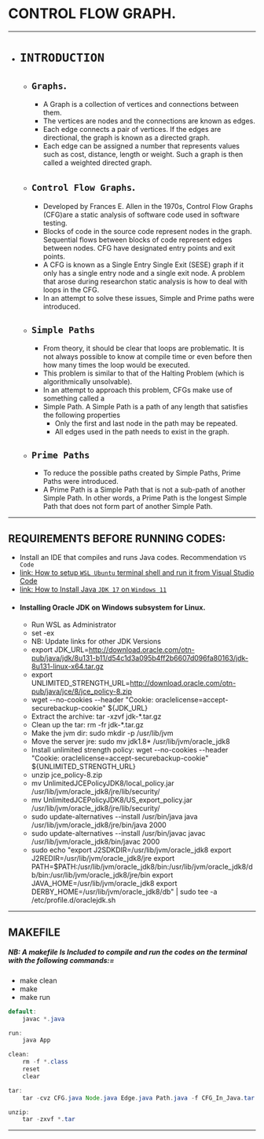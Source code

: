 # CONTROL FLOW GRAPH.
---
- # `INTRODUCTION`
	- ## `Graphs`.
		- A Graph is a collection of vertices and connections between them.
		- The vertices are nodes and the connections are known as edges.
		- Each edge connects a pair of vertices. If the edges are directional, the graph is known as a directed graph.
		- Each edge can be assigned a number that represents values such as cost, distance, length or weight. Such a graph is then called a weighted directed graph.
	- ## `Control Flow Graphs`.
		- Developed by Frances E. Allen in the 1970s, Control Flow Graphs (CFG)are a static analysis of software code used in software testing.
		- Blocks of code in the source code represent nodes in the graph. Sequential flows between blocks of code represent edges between nodes. CFG have designated entry points and exit points.
		- A CFG is known as a Single Entry Single Exit (SESE) graph if it only has a single entry node and a single exit node. A problem that arose during researchon static analysis is how to deal with loops in the CFG.
		- In an attempt to solve these issues, Simple and Prime paths were introduced.
	- ## `Simple Paths`
		- From theory, it should be clear that loops are problematic. It is not always possible to know at compile time or even before then how many times the loop would be executed.
		- This problem is similar to that of the Halting Problem (which is algorithmically unsolvable).
		- In an attempt to approach this problem, CFGs make use of something called a
		- Simple Path. A Simple Path is a path of any length that satisfies the following properties
			- Only the first and last node in the path may be repeated.
			- All edges used in the path needs to exist in the graph.
	- ## `Prime Paths`
		- To reduce the possible paths created by Simple Paths, Prime Paths were introduced.
		- A Prime Path is a Simple Path that is not a sub-path of another Simple Path. In other words, a Prime Path is the longest Simple Path that does not form part of another Simple Path.
---
## REQUIREMENTS BEFORE RUNNING CODES:
- Install an IDE that compiles and runs Java codes. Recommendation `VS Code`
- [link: How to setup `WSL Ubuntu` terminal shell and run it from Visual Studio Code](https://www.youtube.com/watch?v=fp45HpZuhS8&t=112s)
- [link: How to Install Java `JDK 17` on `Windows 11`](https://www.youtube.com/watch?v=ykAhL1IoQUM&t=136s)
- #### Installing Oracle JDK on Windows subsystem for Linux.
	- Run WSL as Administrator
	- set -ex
	- NB: Update links for other JDK Versions
	- export JDK_URL=http://download.oracle.com/otn-pub/java/jdk/8u131-b11/d54c1d3a095b4ff2b6607d096fa80163/jdk-8u131-linux-x64.tar.gz
	- export UNLIMITED_STRENGTH_URL=http://download.oracle.com/otn-pub/java/jce/8/jce_policy-8.zip
	- wget --no-cookies --header "Cookie: oraclelicense=accept-securebackup-cookie" ${JDK_URL}
	- Extract the archive: tar -xzvf jdk-*.tar.gz
	- Clean up the tar: rm -fr jdk-*.tar.gz
	- Make the jvm dir: sudo mkdir -p /usr/lib/jvm
	- Move the server jre: sudo mv jdk1.8* /usr/lib/jvm/oracle_jdk8
	- Install unlimited strength policy: wget --no-cookies --header "Cookie: oraclelicense=accept-securebackup-cookie" ${UNLIMITED_STRENGTH_URL}
	- unzip jce_policy-8.zip
	- mv UnlimitedJCEPolicyJDK8/local_policy.jar /usr/lib/jvm/oracle_jdk8/jre/lib/security/
	- mv UnlimitedJCEPolicyJDK8/US_export_policy.jar /usr/lib/jvm/oracle_jdk8/jre/lib/security/
	- sudo update-alternatives --install /usr/bin/java java /usr/lib/jvm/oracle_jdk8/jre/bin/java 2000
	- sudo update-alternatives --install /usr/bin/javac javac /usr/lib/jvm/oracle_jdk8/bin/javac 2000
	- sudo echo "export J2SDKDIR=/usr/lib/jvm/oracle_jdk8 export J2REDIR=/usr/lib/jvm/oracle_jdk8/jre export PATH=$PATH:/usr/lib/jvm/oracle_jdk8/bin:/usr/lib/jvm/oracle_jdk8/db/bin:/usr/lib/jvm/oracle_jdk8/jre/bin export JAVA_HOME=/usr/lib/jvm/oracle_jdk8 export DERBY_HOME=/usr/lib/jvm/oracle_jdk8/db" | sudo tee -a /etc/profile.d/oraclejdk.sh
---

 ## MAKEFILE
 ##### NB: A makefile Is Included to compile and run the codes on the terminal with the following commands:=
- make clean
- make
- make run

```Java
default:
	javac *.java

run:
	java App

clean:
	rm -f *.class
	reset
	clear

tar:
	tar -cvz CFG.java Node.java Edge.java Path.java -f CFG_In_Java.tar.gz

unzip:
	tar -zxvf *.tar
```
---
